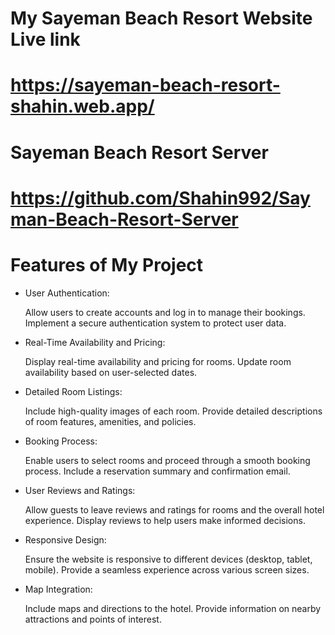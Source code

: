 # My Sayeman Beach Resort Website Live link
# https://sayeman-beach-resort-shahin.web.app/

# Sayeman Beach Resort Server 
# https://github.com/Shahin992/Sayman-Beach-Resort-Server


# Features of My Project
- User Authentication:

    Allow users to create accounts and log in to manage their bookings.
    Implement a secure authentication system to protect user data.


- Real-Time Availability and Pricing:

    Display real-time availability and pricing for rooms.
    Update room availability based on user-selected dates.
- Detailed Room Listings:

    Include high-quality images of each room.
    Provide detailed descriptions of room features, amenities, and policies.

- Booking Process:

    Enable users to select rooms and proceed through a smooth booking process.
    Include a reservation summary and confirmation email.

- User Reviews and Ratings:

    Allow guests to leave reviews and ratings for rooms and the overall hotel experience.
    Display reviews to help users make informed decisions.

- Responsive Design:

    Ensure the website is responsive to different devices (desktop, tablet, mobile).
    Provide a seamless experience across various screen sizes. 
- Map Integration:

    Include maps and directions to the hotel.
    Provide information on nearby attractions and points of interest.

